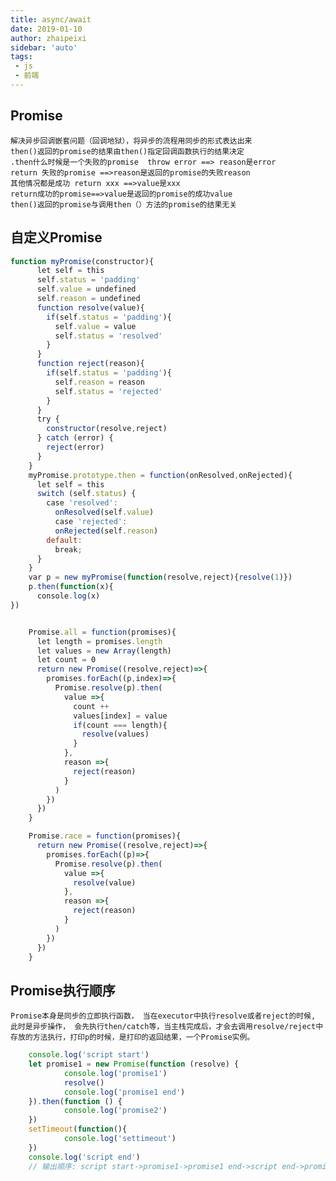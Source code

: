 ```yaml
---
title: async/await
date: 2019-01-10
author: zhaipeixi
sidebar: 'auto'
tags:
 - js
 - 前端
---
```

## Promise
	解决异步回调嵌套问题（回调地狱），将异步的流程用同步的形式表达出来
	then()返回的promise的结果由then()指定回调函数执行的结果决定  
	.then什么时候是一个失败的promise  throw error ==> reason是error
	return 失败的promise ==>reason是返回的promise的失败reason
	其他情况都是成功 return xxx ==>value是xxx
	return成功的promise==>value是返回的promise的成功value
	then()返回的promise与调用then（）方法的promise的结果无关 
## 自定义Promise
```js
function myPromise(constructor){
      let self = this
      self.status = 'padding'
      self.value = undefined
      self.reason = undefined
      function resolve(value){
        if(self.status = 'padding'){
          self.value = value
          self.status = 'resolved'
        }
      }
      function reject(reason){
        if(self.status = 'padding'){
          self.reason = reason
          self.status = 'rejected'
        }
      }
      try {
        constructor(resolve,reject)
      } catch (error) {
        reject(error)
      }
    }
    myPromise.prototype.then = function(onResolved,onRejected){
      let self = this
      switch (self.status) {
        case 'resolved':
          onResolved(self.value)
    	  case 'rejected':
          onRejected(self.reason)
        default:
          break;
      }
    }
    var p = new myPromise(function(resolve,reject){resolve(1)})
    p.then(function(x){
      console.log(x)
})


    Promise.all = function(promises){
      let length = promises.length
      let values = new Array(length)
      let count = 0
      return new Promise((resolve,reject)=>{
        promises.forEach((p,index)=>{
          Promise.resolve(p).then(
            value =>{
              count ++
              values[index] = value
              if(count === length){
                resolve(values)
              }
            },
            reason =>{
              reject(reason)
            }
          )
        })
      })
    }

    Promise.race = function(promises){
      return new Promise((resolve,reject)=>{
        promises.forEach((p)=>{
          Promise.resolve(p).then(
            value =>{
              resolve(value)
            },
            reason =>{
              reject(reason)
            }
          )
        })
      })
    }
```

## Promise执行顺序
	Promise本身是同步的立即执行函数， 当在executor中执行resolve或者reject的时候, 此时是异步操作， 会先执行then/catch等，当主栈完成后，才会去调用resolve/reject中存放的方法执行，打印p的时候，是打印的返回结果，一个Promise实例。
```js
	console.log('script start')
	let promise1 = new Promise(function (resolve) {
			console.log('promise1')
			resolve()
			console.log('promise1 end')
	}).then(function () {
			console.log('promise2')
	})
	setTimeout(function(){
			console.log('settimeout')
	})
	console.log('script end')
	// 输出顺序: script start->promise1->promise1 end->script end->promise2->settimeout
```
